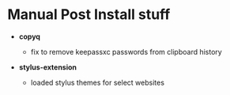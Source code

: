 # Manual Post Install stuff

- **copyq**

  - fix to remove keepassxc passwords from clipboard history

- **stylus-extension**

  - loaded stylus themes for select websites
